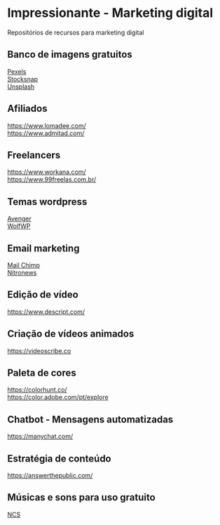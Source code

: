 # Impressionante - Marketing digital
Repositórios de recursos para marketing digital

## Banco de imagens gratuitos
[Pexels](https://www.pexels.com/pt-br/)<br>
[Stocksnap](https://stocksnap.io/)<br>
[Unsplash](https://unsplash.com/)

## Afiliados
https://www.lomadee.com/<br>
https://www.admitad.com/

## Freelancers
https://www.workana.com/<br>
https://www.99freelas.com.br/

## Temas wordpress
[Avenger](https://go.hotmart.com/F42691831O)<br>
[WolfWP](https://edzz.la/VB61F?a=115571)

## Email marketing
[Mail Chimp](https://mailchimp.com/)<br>
[Nitronews](https://www.nitronews.com.br/)

## Edição de vídeo
https://www.descript.com/

## Criação de vídeos animados
https://videoscribe.co

## Paleta de cores
https://colorhunt.co/<br>
https://color.adobe.com/pt/explore

## Chatbot - Mensagens automatizadas
https://manychat.com/

## Estratégia de conteúdo
https://answerthepublic.com/

## Músicas e sons para uso gratuito
[NCS](Copyhttps://ncs.io/)


